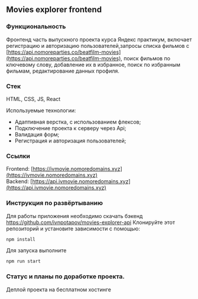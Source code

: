 ## Movies explorer frontend

### Функциональность 
Фронтенд часть выпускного проекта курса Яндекс практикум, включает  регистрацию и авторизацию пользователей,запросы списка фильмов с [https://api.nomoreparties.co/beatfilm-movies](https://api.nomoreparties.co/beatfilm-movies), поиск фильмов по ключевому слову, добавление их в избранное, поиск по избранным фильмам, редактирование данных профиля.  

### Стек
HTML, CSS, JS, React

Используемые технологии:
- Адаптивная верстка, с использованием флексов;
- Подключение проекта к серверу через Api;
- Валидация форм;
- Регистрация и авторизация пользователей;

### Ссылки
Frontend: [https://ivmovie.nomoredomains.xyz](https://ivmovie.nomoredomains.xyz)  
Backend: [https://api.ivmovie.nomoredomains.xyz](https://api.ivmovie.nomoredomains.xyz)  

### Инструкция по развёртыванию
Для работы приложения необходимо скачать бэкенд https://github.com/ivnpotapov/movies-explorer-api
Клонируйте этот репозиторий и установите зависимости с помощью:
```js 
npm install 
```
Для запуска выполните 
```js 
npm run start
```

### Статус и планы по доработке проекта.
Деплой проекта на бесплатном хостинге




